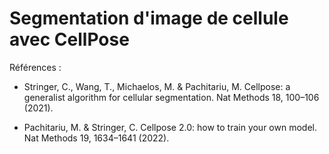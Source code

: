 # Segmentation d'image de cellule avec CellPose


Références : 

- Stringer, C., Wang, T., Michaelos, M. & Pachitariu, M. Cellpose: a generalist algorithm for cellular segmentation. Nat Methods 18, 100–106 (2021).


- Pachitariu, M. & Stringer, C. Cellpose 2.0: how to train your own model. Nat Methods 19, 1634–1641 (2022).
